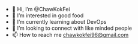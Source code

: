 - 👋 Hi, I’m @ChawKokFei
- 👀 I’m interested in good food
- 🌱 I’m currently learning about DevOps
- 💞️ I’m looking to connect with like minded people
- 📫 How to reach me chawkokfei96@gmail.com

<!---
ChawKokFei/ChawKokFei is a ✨ special ✨ repository because its `README.md` (this file) appears on your GitHub profile.
You can click the Preview link to take a look at your changes.
--->
